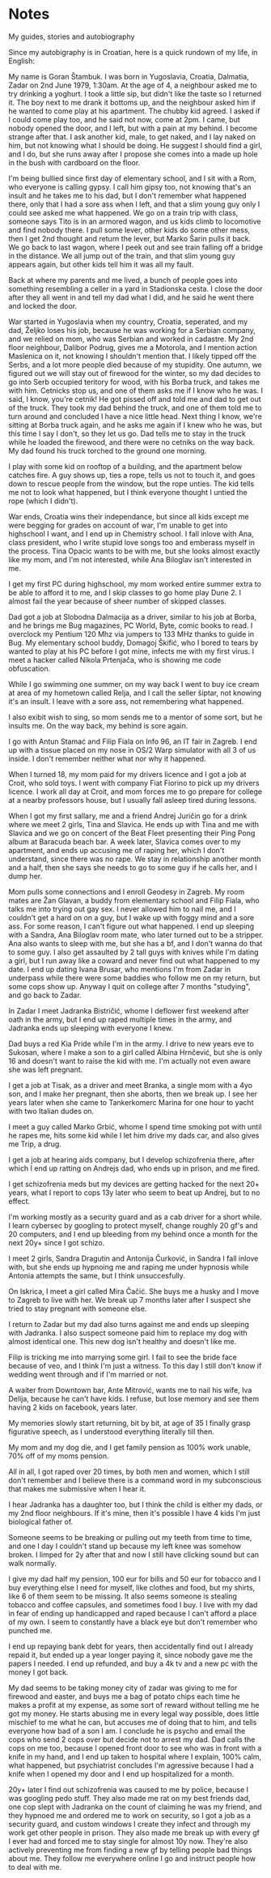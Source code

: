 # Notes
My guides, stories and autobiography

Since my autobigraphy is in Croatian, here is a quick rundown of my life, in English:

My name is Goran Štambuk. I was born in Yugoslavia, Croatia, Dalmatia, Zadar on 2nd June 1979, 1:30am.
At the age of 4, a neighbour asked me to try drinking a yoghurt. I took a little sip, but didn't like the taste so I returned it.
The boy next to me drank it bottoms up, and the neighbour asked him if he wanted to come play at his apartment. The chubby kid agreed.
I asked if I could come play too, and he said not now, come at 2pm. I came, but nobody opened the door, and I left, but with a pain at my behind.
I become strange after that. I ask another kid, male, to get naked, and I lay naked on him, but not knowing what I should be doing.
He suggest I should find a girl, and I do, but she runs away after I propose she comes into a made up hole in the bush with cardboard on the floor.

I'm being bullied since first day of elementary school, and I sit with a Rom, who everyone is calling gypsy.
I call him gipsy too, not knowing that's an insult and he takes me to his dad, but I don't remember what happened there, only that I had a sore ass when I left, and that a slim young guy only I could see asked me what happened.
We go on a train trip with class, someone says Tito is in an armored wagon, and us kids climb to locomotive and find nobody there.
I pull some lever, other kids do some other mess, then I get 2nd thought and return the lever, but Marko Šarin pulls it back.
We go back to last wagon, where I peek out and see train falling off a bridge in the distance. We all jump out of the train, and that slim young guy appears again, but other kids tell him it was all my fault.

Back at where my parents and me lived, a bunch of people goes into something resembling a celler in a yard in Stadionska cesta. I close the door after they all went in and tell my dad what I did, and he said he went there and locked the door.

War started in Yugoslavia when my country, Croatia, seperated, and my dad, Željko loses his job, because he was working for a Serbian company, and we relied on mom, who was Serbian and worked in cadastre. 
My 2nd floor neighbour, Dalibor Podrug, gives me a Motorola, and I mention action Maslenica on it, not knowing I shouldn't mention that. I likely tipped off the Serbs, and a lot more people died because of my stupidity.
One autumn, we figured out we will stay out of firewood for the winter, so my dad decides to go into Serb occupied teritory for wood, with his Borba truck, and takes me with him.
Cetnicks stop us, and one of them asks me if I know who he was. I said, I know, you're cetnik! He got pissed off and told me and dad to get out of the truck. They took my dad behind the truck,
and one of them told me to turn around and concluded I have a nice little head. Next thing I know, we're sitting at Borba truck again, and he asks me again if I knew who he was, but this time
I say I don't, so they let us go. Dad tells me to stay in the truck while he loaded the firewood, and there were no cetniks on the way back. My dad found his truck torched to the ground one morning.

I play with some kid on rooftop of a building, and the apartment below catches fire. A guy shows up, ties a rope, tells us not to touch it, and goes down to rescue people from the window, but the rope
unties. The kid tells me not to look what happened, but I think everyone thought I untied the rope (which I didn't).

War ends, Croatia wins their independance, but since all kids except me were begging for grades on account of war, I'm unable to get into highschool I want, and I end up in Chemistry school.
I fall inlove with Ana, class president, who I write stupid love songs too and emberass myself in the process. Tina Opacic wants to be with me, but she looks almost exactly like my mom, and
I'm not interested, while Ana Biloglav isn't interested in me.

I get my first PC during highschool, my mom worked entire summer extra to be able to afford it to me, and I skip classes to go home play Dune 2. I almost fail the year because of sheer number of
skipped classes. 

Dad got a job at Slobodna Dalmacija as a driver, similar to his job at Borba, and he brings me Bug magazines, PC World, Byte, comic books to read. I overclock my Pentium 120 Mhz via jumpers to 133 MHz thanks to guide in Bug.
My elementary school buddy, Domagoj Škifić, who I bored to tears by wanted to play at his PC before I got mine, infects me with my first virus. I meet a hacker called Nikola Prtenjača, who is showing me code obfuscation.

While I go swimming one summer, on my way back I went to buy ice cream at area of my hometown called Relja, and I call the seller šiptar, not knowing it's an insult. I leave with a sore ass, not remembering what happened.

I also exibit wish to sing, so mom sends me to a mentor of some sort, but he insults me. On the way back, my behind is sore again.

I go with Antun Stamać and Filip Fiala on Info 96, an IT fair in Zagreb. I end up with a tissue placed on my nose in OS/2 Warp simulator with all 3 of us inside. I don't remember neither what nor why it happened.

When I turned 18, my mom paid for my drivers licence and I got a job at Croit, who sold toys. I went with company Fiat Fiorino to pick up my drivers licence. I work all day at Croit, and mom forces me to go prepare for college at 
a nearby professors house, but I usually fall asleep tired during lessons.

When I got my first sallary, me and a friend Andrej Juričin go for a drink where we meet 2 girls, Tina and Slavica. He ends up with Tina and me with Slavica and we go on concert of the Beat Fleet presenting their Ping Pong album at Baracuda beach bar.
A week later, Slavica comes over to my apartment, and ends up accusing me of raping her, which I don't understand, since there was no rape. We stay in relationship another month and a half, then she says she needs to go to some guy if he calls her,
and I dump her.

Mom pulls some connections and I enroll Geodesy in Zagreb. My room mates are Žan Glavan, a buddy from elementary school and Filip Fiala, who talks me into trying out gay sex. I never allowed him to nail me, and I couldn't get a hard on on a guy, but I wake up
with foggy mind and a sore ass. For some reason, I can't figure out what happened. I end up sleeping with a Sandra, Ana Biloglav room mate, who later turned out to be a stripper. Ana also wants to sleep with me, but she has a bf, 
and I don't wanna do that to some guy. I also get assaulted by 2 tall guys with knives while I'm dating a girl, but I run away like a coward and never find out what happened to my date. 
I end up dating Ivana Brusar, who mentions I'm from Zadar in underpass while there were some baddies who follow me on my return, but some cops show up. Anyway I quit on college after 7 months "studying", and go back to Zadar.

In Zadar I meet Jadranka Bistričić, whome I deflower first weekend after oath in the army, but I end up raped multiple times in the army, and Jadranka ends up sleeping with everyone I knew.

Dad buys a red Kia Pride while I'm in the army. I drive to new years eve to Sukosan, where I make a son to a girl called Albina Hrnčević, but she is only 16 and doesn't want to raise the kid with me. I'm actually not even aware she was left pregnant.

I get a job at Tisak, as a driver and meet Branka, a single mom with a 4yo son, and I make her pregnant, then she aborts, then we break up. I see her years later when she came to Tankerkomerc Marina for one hour to yacht with two Italian dudes on.

I meet a guy called Marko Grbić, whome I spend time smoking pot with until he rapes me, hits some kid while I let him drive my dads car, and also gives me Trip, a drug.

I get a job at hearing aids company, but I develop schizofrenia there, after which I end up ratting on Andrejs dad, who ends up in prison, and me fired.

I get schizofrenia meds but my devices are getting hacked for the next 20+ years, what I report to cops 13y later who seem to beat up Andrej, but to no effect.

I'm working mostly as a security guard and as a cab driver for a short while. I learn cybersec by googling to protect myself, change roughly 20 gf's and 20 computers, and I end up bleeding from my behind once a month for the next 20y+ since I got schizo.

I meet 2 girls, Sandra Dragutin and Antonija Čurković, in Sandra I fall inlove with, but she ends up hypnoing me and raping me under hypnosis while Antonia attempts the same, but I think unsuccesfully.

On Iskrica, I meet a girl called Mira Čačić. She buys me a husky and I move to Zagreb to live with her. We break up 7 months later after I suspect she tried to stay pregnant with someone else. 

I return to Zadar but my dad also turns against me and ends up sleeping with Jadranka. I also suspect someone paid him to replace my dog with almost identical one. This new dog isn't healthy and doesn't like me.

Filip is tricking me into marrying some girl. I fail to see the bride face because of veo, and I think I'm just a witness. To this day I still don't know if wedding went through and if I'm married or not.

A waiter from Downtown bar, Ante Mitrović, wants me to nail his wife, Iva Delija, because he can't have kids. I refuse, but lose memory and see them having 2 kids on facebook, years later.

My memories slowly start returning, bit by bit, at age of 35 I finally grasp figurative speech, as I understood everything literally till then.

My mom and my dog die, and I get family pension as 100% work unable, 70% off of my moms pension.

All in all, I got raped over 20 times, by both men and women, which I still don't remember and I believe there is a command word in my subconscious that makes me submissive when I hear it.

I hear Jadranka has a daughter too, but I think the child is either my dads, or my 2nd floor neighbours. If it's mine, then it's possible I have 4 kids I'm just biological father of.

Someone seems to be breaking or pulling out my teeth from time to time, and one I day I couldn't stand up because my left knee was somehow broken. I limped for 2y after that and now I still have clicking sound but can walk normally.

I give my dad half my pension, 100 eur for bills and 50 eur for tobacco and I buy everything else I need for myself, like clothes and food, but my shirts, like 6 of them seem to be missing. It also seems someone is stealing tobacco and 
coffee capsules, and sometimes food I buy. I live with my dad in fear of ending up handicapped and raped because I can't afford a place of my own. I seem to constantly have a black eye but don't remember who punched me.

I end up repaying bank debt for years, then accidentally find out I already repaid it, but ended up a year longer paying it, since nobody gave me the papers I needed. I end up refunded, and buy a 4k tv and a new pc with the money I got back.

My dad seems to be taking money city of zadar was giving to me for firewood and easter, and buys me a bag of potato chips each time he makes a profit at my expense, as some sort of reward without telling me he got my money. 
He starts abusing me in every legal way possible, does little mischief to me what he can, but accuses me of doing that to him, and tells everyone how bad of a son I am. I conclude he is psycho and email the cops who send 2 cops over but
decide not to arrest my dad. Dad calls the cops on me too, because I opened front door to see who was in front with a knife in my hand, and I end up taken to hospital where I explain, 100% calm, what happened, but psychiatrist concludes
I'm agressive because I had a knife when I opened my door and I end up hospitalized for a month.

20y+ later I find out schizofrenia was caused to me by police, because I was googling pedo stuff. They also made me rat on my best friends dad, one cop slept with Jadranka on the count of claiming he was my friend, and they hypnoed me and
ordered me to work on security, so I got a job as a security guard, and custom windows I create they infect and through my work get other people in prison. They also made me break up with every gf I ever had and forced me to stay single for
almost 10y now. They're also actively preventing me from finding a new gf by telling people bad things about me. They follow me everywhere online I go and instruct people how to deal with me.

